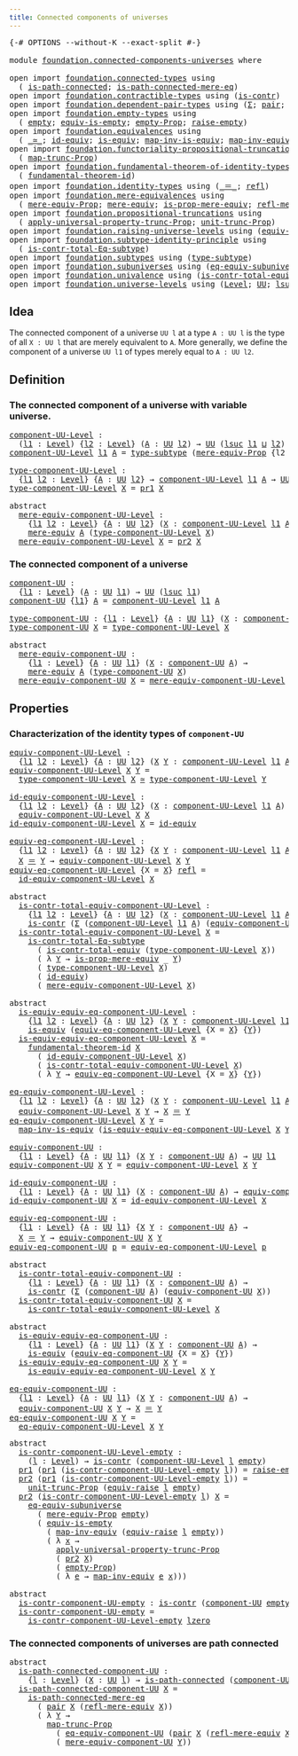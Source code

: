 ```yaml
---
title: Connected components of universes
---
```


<pre class="Agda"><a id="59" class="Symbol">{-#</a> <a id="63" class="Keyword">OPTIONS</a> <a id="71" class="Pragma">--without-K</a> <a id="83" class="Pragma">--exact-split</a> <a id="97" class="Symbol">#-}</a>

<a id="102" class="Keyword">module</a> <a id="109" href="foundation.connected-components-universes.html" class="Module">foundation.connected-components-universes</a> <a id="151" class="Keyword">where</a>

<a id="158" class="Keyword">open</a> <a id="163" class="Keyword">import</a> <a id="170" href="foundation.connected-types.html" class="Module">foundation.connected-types</a> <a id="197" class="Keyword">using</a>
  <a id="205" class="Symbol">(</a> <a id="207" href="foundation.connected-types.html#1697" class="Function">is-path-connected</a><a id="224" class="Symbol">;</a> <a id="226" href="foundation.connected-types.html#2303" class="Function">is-path-connected-mere-eq</a><a id="251" class="Symbol">)</a>
<a id="253" class="Keyword">open</a> <a id="258" class="Keyword">import</a> <a id="265" href="foundation.contractible-types.html" class="Module">foundation.contractible-types</a> <a id="295" class="Keyword">using</a> <a id="301" class="Symbol">(</a><a id="302" href="foundation-core.contractible-types.html#1006" class="Function">is-contr</a><a id="310" class="Symbol">)</a>
<a id="312" class="Keyword">open</a> <a id="317" class="Keyword">import</a> <a id="324" href="foundation.dependent-pair-types.html" class="Module">foundation.dependent-pair-types</a> <a id="356" class="Keyword">using</a> <a id="362" class="Symbol">(</a><a id="363" href="foundation-core.dependent-pair-types.html#515" class="Record">Σ</a><a id="364" class="Symbol">;</a> <a id="366" href="foundation-core.dependent-pair-types.html#588" class="InductiveConstructor">pair</a><a id="370" class="Symbol">;</a> <a id="372" href="foundation-core.dependent-pair-types.html#605" class="Field">pr1</a><a id="375" class="Symbol">;</a> <a id="377" href="foundation-core.dependent-pair-types.html#617" class="Field">pr2</a><a id="380" class="Symbol">)</a>
<a id="382" class="Keyword">open</a> <a id="387" class="Keyword">import</a> <a id="394" href="foundation.empty-types.html" class="Module">foundation.empty-types</a> <a id="417" class="Keyword">using</a>
  <a id="425" class="Symbol">(</a> <a id="427" href="foundation-core.empty-types.html#1057" class="Datatype">empty</a><a id="432" class="Symbol">;</a> <a id="434" href="foundation-core.empty-types.html#2113" class="Function">equiv-is-empty</a><a id="448" class="Symbol">;</a> <a id="450" href="foundation-core.empty-types.html#2427" class="Function">empty-Prop</a><a id="460" class="Symbol">;</a> <a id="462" href="foundation.empty-types.html#1462" class="Function">raise-empty</a><a id="473" class="Symbol">)</a>
<a id="475" class="Keyword">open</a> <a id="480" class="Keyword">import</a> <a id="487" href="foundation.equivalences.html" class="Module">foundation.equivalences</a> <a id="511" class="Keyword">using</a>
  <a id="519" class="Symbol">(</a> <a id="521" href="foundation-core.equivalences.html#1621" class="Function Operator">_≃_</a><a id="524" class="Symbol">;</a> <a id="526" href="foundation-core.equivalences.html#2494" class="Function">id-equiv</a><a id="534" class="Symbol">;</a> <a id="536" href="foundation-core.equivalences.html#1556" class="Function">is-equiv</a><a id="544" class="Symbol">;</a> <a id="546" href="foundation-core.equivalences.html#4187" class="Function">map-inv-is-equiv</a><a id="562" class="Symbol">;</a> <a id="564" href="foundation-core.equivalences.html#5036" class="Function">map-inv-equiv</a><a id="577" class="Symbol">)</a>
<a id="579" class="Keyword">open</a> <a id="584" class="Keyword">import</a> <a id="591" href="foundation.functoriality-propositional-truncation.html" class="Module">foundation.functoriality-propositional-truncation</a> <a id="641" class="Keyword">using</a>
  <a id="649" class="Symbol">(</a> <a id="651" href="foundation.functoriality-propositional-truncation.html#1456" class="Function">map-trunc-Prop</a><a id="665" class="Symbol">)</a>
<a id="667" class="Keyword">open</a> <a id="672" class="Keyword">import</a> <a id="679" href="foundation.fundamental-theorem-of-identity-types.html" class="Module">foundation.fundamental-theorem-of-identity-types</a> <a id="728" class="Keyword">using</a>
  <a id="736" class="Symbol">(</a> <a id="738" href="foundation-core.fundamental-theorem-of-identity-types.html#1904" class="Function">fundamental-theorem-id</a><a id="760" class="Symbol">)</a>
<a id="762" class="Keyword">open</a> <a id="767" class="Keyword">import</a> <a id="774" href="foundation.identity-types.html" class="Module">foundation.identity-types</a> <a id="800" class="Keyword">using</a> <a id="806" class="Symbol">(</a><a id="807" href="foundation-core.identity-types.html#1865" class="Function Operator">_＝_</a><a id="810" class="Symbol">;</a> <a id="812" href="foundation-core.identity-types.html#1820" class="InductiveConstructor">refl</a><a id="816" class="Symbol">)</a>
<a id="818" class="Keyword">open</a> <a id="823" class="Keyword">import</a> <a id="830" href="foundation.mere-equivalences.html" class="Module">foundation.mere-equivalences</a> <a id="859" class="Keyword">using</a>
  <a id="867" class="Symbol">(</a> <a id="869" href="foundation.mere-equivalences.html#1301" class="Function">mere-equiv-Prop</a><a id="884" class="Symbol">;</a> <a id="886" href="foundation.mere-equivalences.html#1415" class="Function">mere-equiv</a><a id="896" class="Symbol">;</a> <a id="898" href="foundation.mere-equivalences.html#1538" class="Function">is-prop-mere-equiv</a><a id="916" class="Symbol">;</a> <a id="918" href="foundation.mere-equivalences.html#1771" class="Function">refl-mere-equiv</a><a id="933" class="Symbol">)</a>
<a id="935" class="Keyword">open</a> <a id="940" class="Keyword">import</a> <a id="947" href="foundation.propositional-truncations.html" class="Module">foundation.propositional-truncations</a> <a id="984" class="Keyword">using</a>
  <a id="992" class="Symbol">(</a> <a id="994" href="foundation.propositional-truncations.html#5611" class="Function">apply-universal-property-trunc-Prop</a><a id="1029" class="Symbol">;</a> <a id="1031" href="foundation.propositional-truncations.html#2132" class="Function">unit-trunc-Prop</a><a id="1046" class="Symbol">)</a>
<a id="1048" class="Keyword">open</a> <a id="1053" class="Keyword">import</a> <a id="1060" href="foundation.raising-universe-levels.html" class="Module">foundation.raising-universe-levels</a> <a id="1095" class="Keyword">using</a> <a id="1101" class="Symbol">(</a><a id="1102" href="foundation.raising-universe-levels.html#1550" class="Function">equiv-raise</a><a id="1113" class="Symbol">)</a>
<a id="1115" class="Keyword">open</a> <a id="1120" class="Keyword">import</a> <a id="1127" href="foundation.subtype-identity-principle.html" class="Module">foundation.subtype-identity-principle</a> <a id="1165" class="Keyword">using</a>
  <a id="1173" class="Symbol">(</a> <a id="1175" href="foundation-core.subtype-identity-principle.html#1586" class="Function">is-contr-total-Eq-subtype</a><a id="1200" class="Symbol">)</a>
<a id="1202" class="Keyword">open</a> <a id="1207" class="Keyword">import</a> <a id="1214" href="foundation.subtypes.html" class="Module">foundation.subtypes</a> <a id="1234" class="Keyword">using</a> <a id="1240" class="Symbol">(</a><a id="1241" href="foundation-core.subtypes.html#2555" class="Function">type-subtype</a><a id="1253" class="Symbol">)</a>
<a id="1255" class="Keyword">open</a> <a id="1260" class="Keyword">import</a> <a id="1267" href="foundation.subuniverses.html" class="Module">foundation.subuniverses</a> <a id="1291" class="Keyword">using</a> <a id="1297" class="Symbol">(</a><a id="1298" href="foundation.subuniverses.html#4225" class="Function">eq-equiv-subuniverse</a><a id="1318" class="Symbol">)</a>
<a id="1320" class="Keyword">open</a> <a id="1325" class="Keyword">import</a> <a id="1332" href="foundation.univalence.html" class="Module">foundation.univalence</a> <a id="1354" class="Keyword">using</a> <a id="1360" class="Symbol">(</a><a id="1361" href="foundation.univalence.html#1546" class="Function">is-contr-total-equiv</a><a id="1381" class="Symbol">)</a>
<a id="1383" class="Keyword">open</a> <a id="1388" class="Keyword">import</a> <a id="1395" href="foundation.universe-levels.html" class="Module">foundation.universe-levels</a> <a id="1422" class="Keyword">using</a> <a id="1428" class="Symbol">(</a><a id="1429" href="Agda.Primitive.html#597" class="Postulate">Level</a><a id="1434" class="Symbol">;</a> <a id="1436" href="foundation-core.universe-levels.html#235" class="Primitive">UU</a><a id="1438" class="Symbol">;</a> <a id="1440" href="Agda.Primitive.html#780" class="Primitive">lsuc</a><a id="1444" class="Symbol">;</a> <a id="1446" href="Agda.Primitive.html#810" class="Primitive Operator">_⊔_</a><a id="1449" class="Symbol">;</a> <a id="1451" href="Agda.Primitive.html#764" class="Primitive">lzero</a><a id="1456" class="Symbol">)</a>
</pre>
## Idea

The connected component of a universe `UU l` at a type `A : UU l` is the type of all `X : UU l` that are merely equivalent to `A`. More generally, we define the component of a universe `UU l1` of types merely equal to `A : UU l2`.

## Definition

### The connected component of a universe with variable universe.

<pre class="Agda"><a id="component-UU-Level"></a><a id="1794" href="foundation.connected-components-universes.html#1794" class="Function">component-UU-Level</a> <a id="1813" class="Symbol">:</a>
  <a id="1817" class="Symbol">(</a><a id="1818" href="foundation.connected-components-universes.html#1818" class="Bound">l1</a> <a id="1821" class="Symbol">:</a> <a id="1823" href="Agda.Primitive.html#597" class="Postulate">Level</a><a id="1828" class="Symbol">)</a> <a id="1830" class="Symbol">{</a><a id="1831" href="foundation.connected-components-universes.html#1831" class="Bound">l2</a> <a id="1834" class="Symbol">:</a> <a id="1836" href="Agda.Primitive.html#597" class="Postulate">Level</a><a id="1841" class="Symbol">}</a> <a id="1843" class="Symbol">(</a><a id="1844" href="foundation.connected-components-universes.html#1844" class="Bound">A</a> <a id="1846" class="Symbol">:</a> <a id="1848" href="foundation-core.universe-levels.html#235" class="Primitive">UU</a> <a id="1851" href="foundation.connected-components-universes.html#1831" class="Bound">l2</a><a id="1853" class="Symbol">)</a> <a id="1855" class="Symbol">→</a> <a id="1857" href="foundation-core.universe-levels.html#235" class="Primitive">UU</a> <a id="1860" class="Symbol">(</a><a id="1861" href="Agda.Primitive.html#780" class="Primitive">lsuc</a> <a id="1866" href="foundation.connected-components-universes.html#1818" class="Bound">l1</a> <a id="1869" href="Agda.Primitive.html#810" class="Primitive Operator">⊔</a> <a id="1871" href="foundation.connected-components-universes.html#1831" class="Bound">l2</a><a id="1873" class="Symbol">)</a>
<a id="1875" href="foundation.connected-components-universes.html#1794" class="Function">component-UU-Level</a> <a id="1894" href="foundation.connected-components-universes.html#1894" class="Bound">l1</a> <a id="1897" href="foundation.connected-components-universes.html#1897" class="Bound">A</a> <a id="1899" class="Symbol">=</a> <a id="1901" href="foundation-core.subtypes.html#2555" class="Function">type-subtype</a> <a id="1914" class="Symbol">(</a><a id="1915" href="foundation.mere-equivalences.html#1301" class="Function">mere-equiv-Prop</a> <a id="1931" class="Symbol">{</a><a id="1932" class="Argument">l2</a> <a id="1935" class="Symbol">=</a> <a id="1937" href="foundation.connected-components-universes.html#1894" class="Bound">l1</a><a id="1939" class="Symbol">}</a> <a id="1941" href="foundation.connected-components-universes.html#1897" class="Bound">A</a><a id="1942" class="Symbol">)</a>

<a id="type-component-UU-Level"></a><a id="1945" href="foundation.connected-components-universes.html#1945" class="Function">type-component-UU-Level</a> <a id="1969" class="Symbol">:</a>
  <a id="1973" class="Symbol">{</a><a id="1974" href="foundation.connected-components-universes.html#1974" class="Bound">l1</a> <a id="1977" href="foundation.connected-components-universes.html#1977" class="Bound">l2</a> <a id="1980" class="Symbol">:</a> <a id="1982" href="Agda.Primitive.html#597" class="Postulate">Level</a><a id="1987" class="Symbol">}</a> <a id="1989" class="Symbol">{</a><a id="1990" href="foundation.connected-components-universes.html#1990" class="Bound">A</a> <a id="1992" class="Symbol">:</a> <a id="1994" href="foundation-core.universe-levels.html#235" class="Primitive">UU</a> <a id="1997" href="foundation.connected-components-universes.html#1977" class="Bound">l2</a><a id="1999" class="Symbol">}</a> <a id="2001" class="Symbol">→</a> <a id="2003" href="foundation.connected-components-universes.html#1794" class="Function">component-UU-Level</a> <a id="2022" href="foundation.connected-components-universes.html#1974" class="Bound">l1</a> <a id="2025" href="foundation.connected-components-universes.html#1990" class="Bound">A</a> <a id="2027" class="Symbol">→</a> <a id="2029" href="foundation-core.universe-levels.html#235" class="Primitive">UU</a> <a id="2032" href="foundation.connected-components-universes.html#1974" class="Bound">l1</a>
<a id="2035" href="foundation.connected-components-universes.html#1945" class="Function">type-component-UU-Level</a> <a id="2059" href="foundation.connected-components-universes.html#2059" class="Bound">X</a> <a id="2061" class="Symbol">=</a> <a id="2063" href="foundation-core.dependent-pair-types.html#605" class="Field">pr1</a> <a id="2067" href="foundation.connected-components-universes.html#2059" class="Bound">X</a>

<a id="2070" class="Keyword">abstract</a>
  <a id="mere-equiv-component-UU-Level"></a><a id="2081" href="foundation.connected-components-universes.html#2081" class="Function">mere-equiv-component-UU-Level</a> <a id="2111" class="Symbol">:</a>
    <a id="2117" class="Symbol">{</a><a id="2118" href="foundation.connected-components-universes.html#2118" class="Bound">l1</a> <a id="2121" href="foundation.connected-components-universes.html#2121" class="Bound">l2</a> <a id="2124" class="Symbol">:</a> <a id="2126" href="Agda.Primitive.html#597" class="Postulate">Level</a><a id="2131" class="Symbol">}</a> <a id="2133" class="Symbol">{</a><a id="2134" href="foundation.connected-components-universes.html#2134" class="Bound">A</a> <a id="2136" class="Symbol">:</a> <a id="2138" href="foundation-core.universe-levels.html#235" class="Primitive">UU</a> <a id="2141" href="foundation.connected-components-universes.html#2121" class="Bound">l2</a><a id="2143" class="Symbol">}</a> <a id="2145" class="Symbol">(</a><a id="2146" href="foundation.connected-components-universes.html#2146" class="Bound">X</a> <a id="2148" class="Symbol">:</a> <a id="2150" href="foundation.connected-components-universes.html#1794" class="Function">component-UU-Level</a> <a id="2169" href="foundation.connected-components-universes.html#2118" class="Bound">l1</a> <a id="2172" href="foundation.connected-components-universes.html#2134" class="Bound">A</a><a id="2173" class="Symbol">)</a> <a id="2175" class="Symbol">→</a>
    <a id="2181" href="foundation.mere-equivalences.html#1415" class="Function">mere-equiv</a> <a id="2192" href="foundation.connected-components-universes.html#2134" class="Bound">A</a> <a id="2194" class="Symbol">(</a><a id="2195" href="foundation.connected-components-universes.html#1945" class="Function">type-component-UU-Level</a> <a id="2219" href="foundation.connected-components-universes.html#2146" class="Bound">X</a><a id="2220" class="Symbol">)</a>
  <a id="2224" href="foundation.connected-components-universes.html#2081" class="Function">mere-equiv-component-UU-Level</a> <a id="2254" href="foundation.connected-components-universes.html#2254" class="Bound">X</a> <a id="2256" class="Symbol">=</a> <a id="2258" href="foundation-core.dependent-pair-types.html#617" class="Field">pr2</a> <a id="2262" href="foundation.connected-components-universes.html#2254" class="Bound">X</a>
</pre>
### The connected component of a universe

<pre class="Agda"><a id="component-UU"></a><a id="2320" href="foundation.connected-components-universes.html#2320" class="Function">component-UU</a> <a id="2333" class="Symbol">:</a>
  <a id="2337" class="Symbol">{</a><a id="2338" href="foundation.connected-components-universes.html#2338" class="Bound">l1</a> <a id="2341" class="Symbol">:</a> <a id="2343" href="Agda.Primitive.html#597" class="Postulate">Level</a><a id="2348" class="Symbol">}</a> <a id="2350" class="Symbol">(</a><a id="2351" href="foundation.connected-components-universes.html#2351" class="Bound">A</a> <a id="2353" class="Symbol">:</a> <a id="2355" href="foundation-core.universe-levels.html#235" class="Primitive">UU</a> <a id="2358" href="foundation.connected-components-universes.html#2338" class="Bound">l1</a><a id="2360" class="Symbol">)</a> <a id="2362" class="Symbol">→</a> <a id="2364" href="foundation-core.universe-levels.html#235" class="Primitive">UU</a> <a id="2367" class="Symbol">(</a><a id="2368" href="Agda.Primitive.html#780" class="Primitive">lsuc</a> <a id="2373" href="foundation.connected-components-universes.html#2338" class="Bound">l1</a><a id="2375" class="Symbol">)</a>
<a id="2377" href="foundation.connected-components-universes.html#2320" class="Function">component-UU</a> <a id="2390" class="Symbol">{</a><a id="2391" href="foundation.connected-components-universes.html#2391" class="Bound">l1</a><a id="2393" class="Symbol">}</a> <a id="2395" href="foundation.connected-components-universes.html#2395" class="Bound">A</a> <a id="2397" class="Symbol">=</a> <a id="2399" href="foundation.connected-components-universes.html#1794" class="Function">component-UU-Level</a> <a id="2418" href="foundation.connected-components-universes.html#2391" class="Bound">l1</a> <a id="2421" href="foundation.connected-components-universes.html#2395" class="Bound">A</a>

<a id="type-component-UU"></a><a id="2424" href="foundation.connected-components-universes.html#2424" class="Function">type-component-UU</a> <a id="2442" class="Symbol">:</a> <a id="2444" class="Symbol">{</a><a id="2445" href="foundation.connected-components-universes.html#2445" class="Bound">l1</a> <a id="2448" class="Symbol">:</a> <a id="2450" href="Agda.Primitive.html#597" class="Postulate">Level</a><a id="2455" class="Symbol">}</a> <a id="2457" class="Symbol">{</a><a id="2458" href="foundation.connected-components-universes.html#2458" class="Bound">A</a> <a id="2460" class="Symbol">:</a> <a id="2462" href="foundation-core.universe-levels.html#235" class="Primitive">UU</a> <a id="2465" href="foundation.connected-components-universes.html#2445" class="Bound">l1</a><a id="2467" class="Symbol">}</a> <a id="2469" class="Symbol">(</a><a id="2470" href="foundation.connected-components-universes.html#2470" class="Bound">X</a> <a id="2472" class="Symbol">:</a> <a id="2474" href="foundation.connected-components-universes.html#2320" class="Function">component-UU</a> <a id="2487" href="foundation.connected-components-universes.html#2458" class="Bound">A</a><a id="2488" class="Symbol">)</a> <a id="2490" class="Symbol">→</a> <a id="2492" href="foundation-core.universe-levels.html#235" class="Primitive">UU</a> <a id="2495" href="foundation.connected-components-universes.html#2445" class="Bound">l1</a>
<a id="2498" href="foundation.connected-components-universes.html#2424" class="Function">type-component-UU</a> <a id="2516" href="foundation.connected-components-universes.html#2516" class="Bound">X</a> <a id="2518" class="Symbol">=</a> <a id="2520" href="foundation.connected-components-universes.html#1945" class="Function">type-component-UU-Level</a> <a id="2544" href="foundation.connected-components-universes.html#2516" class="Bound">X</a>

<a id="2547" class="Keyword">abstract</a>
  <a id="mere-equiv-component-UU"></a><a id="2558" href="foundation.connected-components-universes.html#2558" class="Function">mere-equiv-component-UU</a> <a id="2582" class="Symbol">:</a>
    <a id="2588" class="Symbol">{</a><a id="2589" href="foundation.connected-components-universes.html#2589" class="Bound">l1</a> <a id="2592" class="Symbol">:</a> <a id="2594" href="Agda.Primitive.html#597" class="Postulate">Level</a><a id="2599" class="Symbol">}</a> <a id="2601" class="Symbol">{</a><a id="2602" href="foundation.connected-components-universes.html#2602" class="Bound">A</a> <a id="2604" class="Symbol">:</a> <a id="2606" href="foundation-core.universe-levels.html#235" class="Primitive">UU</a> <a id="2609" href="foundation.connected-components-universes.html#2589" class="Bound">l1</a><a id="2611" class="Symbol">}</a> <a id="2613" class="Symbol">(</a><a id="2614" href="foundation.connected-components-universes.html#2614" class="Bound">X</a> <a id="2616" class="Symbol">:</a> <a id="2618" href="foundation.connected-components-universes.html#2320" class="Function">component-UU</a> <a id="2631" href="foundation.connected-components-universes.html#2602" class="Bound">A</a><a id="2632" class="Symbol">)</a> <a id="2634" class="Symbol">→</a>
    <a id="2640" href="foundation.mere-equivalences.html#1415" class="Function">mere-equiv</a> <a id="2651" href="foundation.connected-components-universes.html#2602" class="Bound">A</a> <a id="2653" class="Symbol">(</a><a id="2654" href="foundation.connected-components-universes.html#2424" class="Function">type-component-UU</a> <a id="2672" href="foundation.connected-components-universes.html#2614" class="Bound">X</a><a id="2673" class="Symbol">)</a>
  <a id="2677" href="foundation.connected-components-universes.html#2558" class="Function">mere-equiv-component-UU</a> <a id="2701" href="foundation.connected-components-universes.html#2701" class="Bound">X</a> <a id="2703" class="Symbol">=</a> <a id="2705" href="foundation.connected-components-universes.html#2081" class="Function">mere-equiv-component-UU-Level</a> <a id="2735" href="foundation.connected-components-universes.html#2701" class="Bound">X</a>
</pre>
## Properties

### Characterization of the identity types of `component-UU`

<pre class="Agda"><a id="equiv-component-UU-Level"></a><a id="2827" href="foundation.connected-components-universes.html#2827" class="Function">equiv-component-UU-Level</a> <a id="2852" class="Symbol">:</a>
  <a id="2856" class="Symbol">{</a><a id="2857" href="foundation.connected-components-universes.html#2857" class="Bound">l1</a> <a id="2860" href="foundation.connected-components-universes.html#2860" class="Bound">l2</a> <a id="2863" class="Symbol">:</a> <a id="2865" href="Agda.Primitive.html#597" class="Postulate">Level</a><a id="2870" class="Symbol">}</a> <a id="2872" class="Symbol">{</a><a id="2873" href="foundation.connected-components-universes.html#2873" class="Bound">A</a> <a id="2875" class="Symbol">:</a> <a id="2877" href="foundation-core.universe-levels.html#235" class="Primitive">UU</a> <a id="2880" href="foundation.connected-components-universes.html#2860" class="Bound">l2</a><a id="2882" class="Symbol">}</a> <a id="2884" class="Symbol">(</a><a id="2885" href="foundation.connected-components-universes.html#2885" class="Bound">X</a> <a id="2887" href="foundation.connected-components-universes.html#2887" class="Bound">Y</a> <a id="2889" class="Symbol">:</a> <a id="2891" href="foundation.connected-components-universes.html#1794" class="Function">component-UU-Level</a> <a id="2910" href="foundation.connected-components-universes.html#2857" class="Bound">l1</a> <a id="2913" href="foundation.connected-components-universes.html#2873" class="Bound">A</a><a id="2914" class="Symbol">)</a> <a id="2916" class="Symbol">→</a> <a id="2918" href="foundation-core.universe-levels.html#235" class="Primitive">UU</a> <a id="2921" href="foundation.connected-components-universes.html#2857" class="Bound">l1</a>
<a id="2924" href="foundation.connected-components-universes.html#2827" class="Function">equiv-component-UU-Level</a> <a id="2949" href="foundation.connected-components-universes.html#2949" class="Bound">X</a> <a id="2951" href="foundation.connected-components-universes.html#2951" class="Bound">Y</a> <a id="2953" class="Symbol">=</a>
  <a id="2957" href="foundation.connected-components-universes.html#1945" class="Function">type-component-UU-Level</a> <a id="2981" href="foundation.connected-components-universes.html#2949" class="Bound">X</a> <a id="2983" href="foundation-core.equivalences.html#1621" class="Function Operator">≃</a> <a id="2985" href="foundation.connected-components-universes.html#1945" class="Function">type-component-UU-Level</a> <a id="3009" href="foundation.connected-components-universes.html#2951" class="Bound">Y</a>

<a id="id-equiv-component-UU-Level"></a><a id="3012" href="foundation.connected-components-universes.html#3012" class="Function">id-equiv-component-UU-Level</a> <a id="3040" class="Symbol">:</a>
  <a id="3044" class="Symbol">{</a><a id="3045" href="foundation.connected-components-universes.html#3045" class="Bound">l1</a> <a id="3048" href="foundation.connected-components-universes.html#3048" class="Bound">l2</a> <a id="3051" class="Symbol">:</a> <a id="3053" href="Agda.Primitive.html#597" class="Postulate">Level</a><a id="3058" class="Symbol">}</a> <a id="3060" class="Symbol">{</a><a id="3061" href="foundation.connected-components-universes.html#3061" class="Bound">A</a> <a id="3063" class="Symbol">:</a> <a id="3065" href="foundation-core.universe-levels.html#235" class="Primitive">UU</a> <a id="3068" href="foundation.connected-components-universes.html#3048" class="Bound">l2</a><a id="3070" class="Symbol">}</a> <a id="3072" class="Symbol">(</a><a id="3073" href="foundation.connected-components-universes.html#3073" class="Bound">X</a> <a id="3075" class="Symbol">:</a> <a id="3077" href="foundation.connected-components-universes.html#1794" class="Function">component-UU-Level</a> <a id="3096" href="foundation.connected-components-universes.html#3045" class="Bound">l1</a> <a id="3099" href="foundation.connected-components-universes.html#3061" class="Bound">A</a><a id="3100" class="Symbol">)</a> <a id="3102" class="Symbol">→</a>
  <a id="3106" href="foundation.connected-components-universes.html#2827" class="Function">equiv-component-UU-Level</a> <a id="3131" href="foundation.connected-components-universes.html#3073" class="Bound">X</a> <a id="3133" href="foundation.connected-components-universes.html#3073" class="Bound">X</a>
<a id="3135" href="foundation.connected-components-universes.html#3012" class="Function">id-equiv-component-UU-Level</a> <a id="3163" href="foundation.connected-components-universes.html#3163" class="Bound">X</a> <a id="3165" class="Symbol">=</a> <a id="3167" href="foundation-core.equivalences.html#2494" class="Function">id-equiv</a>

<a id="equiv-eq-component-UU-Level"></a><a id="3177" href="foundation.connected-components-universes.html#3177" class="Function">equiv-eq-component-UU-Level</a> <a id="3205" class="Symbol">:</a>
  <a id="3209" class="Symbol">{</a><a id="3210" href="foundation.connected-components-universes.html#3210" class="Bound">l1</a> <a id="3213" href="foundation.connected-components-universes.html#3213" class="Bound">l2</a> <a id="3216" class="Symbol">:</a> <a id="3218" href="Agda.Primitive.html#597" class="Postulate">Level</a><a id="3223" class="Symbol">}</a> <a id="3225" class="Symbol">{</a><a id="3226" href="foundation.connected-components-universes.html#3226" class="Bound">A</a> <a id="3228" class="Symbol">:</a> <a id="3230" href="foundation-core.universe-levels.html#235" class="Primitive">UU</a> <a id="3233" href="foundation.connected-components-universes.html#3213" class="Bound">l2</a><a id="3235" class="Symbol">}</a> <a id="3237" class="Symbol">{</a><a id="3238" href="foundation.connected-components-universes.html#3238" class="Bound">X</a> <a id="3240" href="foundation.connected-components-universes.html#3240" class="Bound">Y</a> <a id="3242" class="Symbol">:</a> <a id="3244" href="foundation.connected-components-universes.html#1794" class="Function">component-UU-Level</a> <a id="3263" href="foundation.connected-components-universes.html#3210" class="Bound">l1</a> <a id="3266" href="foundation.connected-components-universes.html#3226" class="Bound">A</a><a id="3267" class="Symbol">}</a> <a id="3269" class="Symbol">→</a>
  <a id="3273" href="foundation.connected-components-universes.html#3238" class="Bound">X</a> <a id="3275" href="foundation-core.identity-types.html#1865" class="Function Operator">＝</a> <a id="3277" href="foundation.connected-components-universes.html#3240" class="Bound">Y</a> <a id="3279" class="Symbol">→</a> <a id="3281" href="foundation.connected-components-universes.html#2827" class="Function">equiv-component-UU-Level</a> <a id="3306" href="foundation.connected-components-universes.html#3238" class="Bound">X</a> <a id="3308" href="foundation.connected-components-universes.html#3240" class="Bound">Y</a>
<a id="3310" href="foundation.connected-components-universes.html#3177" class="Function">equiv-eq-component-UU-Level</a> <a id="3338" class="Symbol">{</a><a id="3339" class="Argument">X</a> <a id="3341" class="Symbol">=</a> <a id="3343" href="foundation.connected-components-universes.html#3343" class="Bound">X</a><a id="3344" class="Symbol">}</a> <a id="3346" href="foundation-core.identity-types.html#1820" class="InductiveConstructor">refl</a> <a id="3351" class="Symbol">=</a>
  <a id="3355" href="foundation.connected-components-universes.html#3012" class="Function">id-equiv-component-UU-Level</a> <a id="3383" href="foundation.connected-components-universes.html#3343" class="Bound">X</a>

<a id="3386" class="Keyword">abstract</a>
  <a id="is-contr-total-equiv-component-UU-Level"></a><a id="3397" href="foundation.connected-components-universes.html#3397" class="Function">is-contr-total-equiv-component-UU-Level</a> <a id="3437" class="Symbol">:</a>
    <a id="3443" class="Symbol">{</a><a id="3444" href="foundation.connected-components-universes.html#3444" class="Bound">l1</a> <a id="3447" href="foundation.connected-components-universes.html#3447" class="Bound">l2</a> <a id="3450" class="Symbol">:</a> <a id="3452" href="Agda.Primitive.html#597" class="Postulate">Level</a><a id="3457" class="Symbol">}</a> <a id="3459" class="Symbol">{</a><a id="3460" href="foundation.connected-components-universes.html#3460" class="Bound">A</a> <a id="3462" class="Symbol">:</a> <a id="3464" href="foundation-core.universe-levels.html#235" class="Primitive">UU</a> <a id="3467" href="foundation.connected-components-universes.html#3447" class="Bound">l2</a><a id="3469" class="Symbol">}</a> <a id="3471" class="Symbol">(</a><a id="3472" href="foundation.connected-components-universes.html#3472" class="Bound">X</a> <a id="3474" class="Symbol">:</a> <a id="3476" href="foundation.connected-components-universes.html#1794" class="Function">component-UU-Level</a> <a id="3495" href="foundation.connected-components-universes.html#3444" class="Bound">l1</a> <a id="3498" href="foundation.connected-components-universes.html#3460" class="Bound">A</a><a id="3499" class="Symbol">)</a> <a id="3501" class="Symbol">→</a>
    <a id="3507" href="foundation-core.contractible-types.html#1006" class="Function">is-contr</a> <a id="3516" class="Symbol">(</a><a id="3517" href="foundation-core.dependent-pair-types.html#515" class="Record">Σ</a> <a id="3519" class="Symbol">(</a><a id="3520" href="foundation.connected-components-universes.html#1794" class="Function">component-UU-Level</a> <a id="3539" href="foundation.connected-components-universes.html#3444" class="Bound">l1</a> <a id="3542" href="foundation.connected-components-universes.html#3460" class="Bound">A</a><a id="3543" class="Symbol">)</a> <a id="3545" class="Symbol">(</a><a id="3546" href="foundation.connected-components-universes.html#2827" class="Function">equiv-component-UU-Level</a> <a id="3571" href="foundation.connected-components-universes.html#3472" class="Bound">X</a><a id="3572" class="Symbol">))</a>
  <a id="3577" href="foundation.connected-components-universes.html#3397" class="Function">is-contr-total-equiv-component-UU-Level</a> <a id="3617" href="foundation.connected-components-universes.html#3617" class="Bound">X</a> <a id="3619" class="Symbol">=</a>
    <a id="3625" href="foundation-core.subtype-identity-principle.html#1586" class="Function">is-contr-total-Eq-subtype</a>
      <a id="3657" class="Symbol">(</a> <a id="3659" href="foundation.univalence.html#1546" class="Function">is-contr-total-equiv</a> <a id="3680" class="Symbol">(</a><a id="3681" href="foundation.connected-components-universes.html#1945" class="Function">type-component-UU-Level</a> <a id="3705" href="foundation.connected-components-universes.html#3617" class="Bound">X</a><a id="3706" class="Symbol">))</a>
      <a id="3715" class="Symbol">(</a> <a id="3717" class="Symbol">λ</a> <a id="3719" href="foundation.connected-components-universes.html#3719" class="Bound">Y</a> <a id="3721" class="Symbol">→</a> <a id="3723" href="foundation.mere-equivalences.html#1538" class="Function">is-prop-mere-equiv</a> <a id="3742" class="Symbol">_</a> <a id="3744" href="foundation.connected-components-universes.html#3719" class="Bound">Y</a><a id="3745" class="Symbol">)</a>
      <a id="3753" class="Symbol">(</a> <a id="3755" href="foundation.connected-components-universes.html#1945" class="Function">type-component-UU-Level</a> <a id="3779" href="foundation.connected-components-universes.html#3617" class="Bound">X</a><a id="3780" class="Symbol">)</a>
      <a id="3788" class="Symbol">(</a> <a id="3790" href="foundation-core.equivalences.html#2494" class="Function">id-equiv</a><a id="3798" class="Symbol">)</a>
      <a id="3806" class="Symbol">(</a> <a id="3808" href="foundation.connected-components-universes.html#2081" class="Function">mere-equiv-component-UU-Level</a> <a id="3838" href="foundation.connected-components-universes.html#3617" class="Bound">X</a><a id="3839" class="Symbol">)</a>

<a id="3842" class="Keyword">abstract</a>
  <a id="is-equiv-equiv-eq-component-UU-Level"></a><a id="3853" href="foundation.connected-components-universes.html#3853" class="Function">is-equiv-equiv-eq-component-UU-Level</a> <a id="3890" class="Symbol">:</a>
    <a id="3896" class="Symbol">{</a><a id="3897" href="foundation.connected-components-universes.html#3897" class="Bound">l1</a> <a id="3900" href="foundation.connected-components-universes.html#3900" class="Bound">l2</a> <a id="3903" class="Symbol">:</a> <a id="3905" href="Agda.Primitive.html#597" class="Postulate">Level</a><a id="3910" class="Symbol">}</a> <a id="3912" class="Symbol">{</a><a id="3913" href="foundation.connected-components-universes.html#3913" class="Bound">A</a> <a id="3915" class="Symbol">:</a> <a id="3917" href="foundation-core.universe-levels.html#235" class="Primitive">UU</a> <a id="3920" href="foundation.connected-components-universes.html#3900" class="Bound">l2</a><a id="3922" class="Symbol">}</a> <a id="3924" class="Symbol">(</a><a id="3925" href="foundation.connected-components-universes.html#3925" class="Bound">X</a> <a id="3927" href="foundation.connected-components-universes.html#3927" class="Bound">Y</a> <a id="3929" class="Symbol">:</a> <a id="3931" href="foundation.connected-components-universes.html#1794" class="Function">component-UU-Level</a> <a id="3950" href="foundation.connected-components-universes.html#3897" class="Bound">l1</a> <a id="3953" href="foundation.connected-components-universes.html#3913" class="Bound">A</a><a id="3954" class="Symbol">)</a> <a id="3956" class="Symbol">→</a>
    <a id="3962" href="foundation-core.equivalences.html#1556" class="Function">is-equiv</a> <a id="3971" class="Symbol">(</a><a id="3972" href="foundation.connected-components-universes.html#3177" class="Function">equiv-eq-component-UU-Level</a> <a id="4000" class="Symbol">{</a><a id="4001" class="Argument">X</a> <a id="4003" class="Symbol">=</a> <a id="4005" href="foundation.connected-components-universes.html#3925" class="Bound">X</a><a id="4006" class="Symbol">}</a> <a id="4008" class="Symbol">{</a><a id="4009" href="foundation.connected-components-universes.html#3927" class="Bound">Y</a><a id="4010" class="Symbol">})</a>
  <a id="4015" href="foundation.connected-components-universes.html#3853" class="Function">is-equiv-equiv-eq-component-UU-Level</a> <a id="4052" href="foundation.connected-components-universes.html#4052" class="Bound">X</a> <a id="4054" class="Symbol">=</a>
    <a id="4060" href="foundation-core.fundamental-theorem-of-identity-types.html#1904" class="Function">fundamental-theorem-id</a> <a id="4083" href="foundation.connected-components-universes.html#4052" class="Bound">X</a>
      <a id="4091" class="Symbol">(</a> <a id="4093" href="foundation.connected-components-universes.html#3012" class="Function">id-equiv-component-UU-Level</a> <a id="4121" href="foundation.connected-components-universes.html#4052" class="Bound">X</a><a id="4122" class="Symbol">)</a>
      <a id="4130" class="Symbol">(</a> <a id="4132" href="foundation.connected-components-universes.html#3397" class="Function">is-contr-total-equiv-component-UU-Level</a> <a id="4172" href="foundation.connected-components-universes.html#4052" class="Bound">X</a><a id="4173" class="Symbol">)</a>
      <a id="4181" class="Symbol">(</a> <a id="4183" class="Symbol">λ</a> <a id="4185" href="foundation.connected-components-universes.html#4185" class="Bound">Y</a> <a id="4187" class="Symbol">→</a> <a id="4189" href="foundation.connected-components-universes.html#3177" class="Function">equiv-eq-component-UU-Level</a> <a id="4217" class="Symbol">{</a><a id="4218" class="Argument">X</a> <a id="4220" class="Symbol">=</a> <a id="4222" href="foundation.connected-components-universes.html#4052" class="Bound">X</a><a id="4223" class="Symbol">}</a> <a id="4225" class="Symbol">{</a><a id="4226" href="foundation.connected-components-universes.html#4185" class="Bound">Y</a><a id="4227" class="Symbol">})</a>

<a id="eq-equiv-component-UU-Level"></a><a id="4231" href="foundation.connected-components-universes.html#4231" class="Function">eq-equiv-component-UU-Level</a> <a id="4259" class="Symbol">:</a>
  <a id="4263" class="Symbol">{</a><a id="4264" href="foundation.connected-components-universes.html#4264" class="Bound">l1</a> <a id="4267" href="foundation.connected-components-universes.html#4267" class="Bound">l2</a> <a id="4270" class="Symbol">:</a> <a id="4272" href="Agda.Primitive.html#597" class="Postulate">Level</a><a id="4277" class="Symbol">}</a> <a id="4279" class="Symbol">{</a><a id="4280" href="foundation.connected-components-universes.html#4280" class="Bound">A</a> <a id="4282" class="Symbol">:</a> <a id="4284" href="foundation-core.universe-levels.html#235" class="Primitive">UU</a> <a id="4287" href="foundation.connected-components-universes.html#4267" class="Bound">l2</a><a id="4289" class="Symbol">}</a> <a id="4291" class="Symbol">(</a><a id="4292" href="foundation.connected-components-universes.html#4292" class="Bound">X</a> <a id="4294" href="foundation.connected-components-universes.html#4294" class="Bound">Y</a> <a id="4296" class="Symbol">:</a> <a id="4298" href="foundation.connected-components-universes.html#1794" class="Function">component-UU-Level</a> <a id="4317" href="foundation.connected-components-universes.html#4264" class="Bound">l1</a> <a id="4320" href="foundation.connected-components-universes.html#4280" class="Bound">A</a><a id="4321" class="Symbol">)</a> <a id="4323" class="Symbol">→</a>
  <a id="4327" href="foundation.connected-components-universes.html#2827" class="Function">equiv-component-UU-Level</a> <a id="4352" href="foundation.connected-components-universes.html#4292" class="Bound">X</a> <a id="4354" href="foundation.connected-components-universes.html#4294" class="Bound">Y</a> <a id="4356" class="Symbol">→</a> <a id="4358" href="foundation.connected-components-universes.html#4292" class="Bound">X</a> <a id="4360" href="foundation-core.identity-types.html#1865" class="Function Operator">＝</a> <a id="4362" href="foundation.connected-components-universes.html#4294" class="Bound">Y</a>
<a id="4364" href="foundation.connected-components-universes.html#4231" class="Function">eq-equiv-component-UU-Level</a> <a id="4392" href="foundation.connected-components-universes.html#4392" class="Bound">X</a> <a id="4394" href="foundation.connected-components-universes.html#4394" class="Bound">Y</a> <a id="4396" class="Symbol">=</a>
  <a id="4400" href="foundation-core.equivalences.html#4187" class="Function">map-inv-is-equiv</a> <a id="4417" class="Symbol">(</a><a id="4418" href="foundation.connected-components-universes.html#3853" class="Function">is-equiv-equiv-eq-component-UU-Level</a> <a id="4455" href="foundation.connected-components-universes.html#4392" class="Bound">X</a> <a id="4457" href="foundation.connected-components-universes.html#4394" class="Bound">Y</a><a id="4458" class="Symbol">)</a>

<a id="equiv-component-UU"></a><a id="4461" href="foundation.connected-components-universes.html#4461" class="Function">equiv-component-UU</a> <a id="4480" class="Symbol">:</a>
  <a id="4484" class="Symbol">{</a><a id="4485" href="foundation.connected-components-universes.html#4485" class="Bound">l1</a> <a id="4488" class="Symbol">:</a> <a id="4490" href="Agda.Primitive.html#597" class="Postulate">Level</a><a id="4495" class="Symbol">}</a> <a id="4497" class="Symbol">{</a><a id="4498" href="foundation.connected-components-universes.html#4498" class="Bound">A</a> <a id="4500" class="Symbol">:</a> <a id="4502" href="foundation-core.universe-levels.html#235" class="Primitive">UU</a> <a id="4505" href="foundation.connected-components-universes.html#4485" class="Bound">l1</a><a id="4507" class="Symbol">}</a> <a id="4509" class="Symbol">(</a><a id="4510" href="foundation.connected-components-universes.html#4510" class="Bound">X</a> <a id="4512" href="foundation.connected-components-universes.html#4512" class="Bound">Y</a> <a id="4514" class="Symbol">:</a> <a id="4516" href="foundation.connected-components-universes.html#2320" class="Function">component-UU</a> <a id="4529" href="foundation.connected-components-universes.html#4498" class="Bound">A</a><a id="4530" class="Symbol">)</a> <a id="4532" class="Symbol">→</a> <a id="4534" href="foundation-core.universe-levels.html#235" class="Primitive">UU</a> <a id="4537" href="foundation.connected-components-universes.html#4485" class="Bound">l1</a>
<a id="4540" href="foundation.connected-components-universes.html#4461" class="Function">equiv-component-UU</a> <a id="4559" href="foundation.connected-components-universes.html#4559" class="Bound">X</a> <a id="4561" href="foundation.connected-components-universes.html#4561" class="Bound">Y</a> <a id="4563" class="Symbol">=</a> <a id="4565" href="foundation.connected-components-universes.html#2827" class="Function">equiv-component-UU-Level</a> <a id="4590" href="foundation.connected-components-universes.html#4559" class="Bound">X</a> <a id="4592" href="foundation.connected-components-universes.html#4561" class="Bound">Y</a>

<a id="id-equiv-component-UU"></a><a id="4595" href="foundation.connected-components-universes.html#4595" class="Function">id-equiv-component-UU</a> <a id="4617" class="Symbol">:</a>
  <a id="4621" class="Symbol">{</a><a id="4622" href="foundation.connected-components-universes.html#4622" class="Bound">l1</a> <a id="4625" class="Symbol">:</a> <a id="4627" href="Agda.Primitive.html#597" class="Postulate">Level</a><a id="4632" class="Symbol">}</a> <a id="4634" class="Symbol">{</a><a id="4635" href="foundation.connected-components-universes.html#4635" class="Bound">A</a> <a id="4637" class="Symbol">:</a> <a id="4639" href="foundation-core.universe-levels.html#235" class="Primitive">UU</a> <a id="4642" href="foundation.connected-components-universes.html#4622" class="Bound">l1</a><a id="4644" class="Symbol">}</a> <a id="4646" class="Symbol">(</a><a id="4647" href="foundation.connected-components-universes.html#4647" class="Bound">X</a> <a id="4649" class="Symbol">:</a> <a id="4651" href="foundation.connected-components-universes.html#2320" class="Function">component-UU</a> <a id="4664" href="foundation.connected-components-universes.html#4635" class="Bound">A</a><a id="4665" class="Symbol">)</a> <a id="4667" class="Symbol">→</a> <a id="4669" href="foundation.connected-components-universes.html#4461" class="Function">equiv-component-UU</a> <a id="4688" href="foundation.connected-components-universes.html#4647" class="Bound">X</a> <a id="4690" href="foundation.connected-components-universes.html#4647" class="Bound">X</a>
<a id="4692" href="foundation.connected-components-universes.html#4595" class="Function">id-equiv-component-UU</a> <a id="4714" href="foundation.connected-components-universes.html#4714" class="Bound">X</a> <a id="4716" class="Symbol">=</a> <a id="4718" href="foundation.connected-components-universes.html#3012" class="Function">id-equiv-component-UU-Level</a> <a id="4746" href="foundation.connected-components-universes.html#4714" class="Bound">X</a>

<a id="equiv-eq-component-UU"></a><a id="4749" href="foundation.connected-components-universes.html#4749" class="Function">equiv-eq-component-UU</a> <a id="4771" class="Symbol">:</a>
  <a id="4775" class="Symbol">{</a><a id="4776" href="foundation.connected-components-universes.html#4776" class="Bound">l1</a> <a id="4779" class="Symbol">:</a> <a id="4781" href="Agda.Primitive.html#597" class="Postulate">Level</a><a id="4786" class="Symbol">}</a> <a id="4788" class="Symbol">{</a><a id="4789" href="foundation.connected-components-universes.html#4789" class="Bound">A</a> <a id="4791" class="Symbol">:</a> <a id="4793" href="foundation-core.universe-levels.html#235" class="Primitive">UU</a> <a id="4796" href="foundation.connected-components-universes.html#4776" class="Bound">l1</a><a id="4798" class="Symbol">}</a> <a id="4800" class="Symbol">{</a><a id="4801" href="foundation.connected-components-universes.html#4801" class="Bound">X</a> <a id="4803" href="foundation.connected-components-universes.html#4803" class="Bound">Y</a> <a id="4805" class="Symbol">:</a> <a id="4807" href="foundation.connected-components-universes.html#2320" class="Function">component-UU</a> <a id="4820" href="foundation.connected-components-universes.html#4789" class="Bound">A</a><a id="4821" class="Symbol">}</a> <a id="4823" class="Symbol">→</a>
  <a id="4827" href="foundation.connected-components-universes.html#4801" class="Bound">X</a> <a id="4829" href="foundation-core.identity-types.html#1865" class="Function Operator">＝</a> <a id="4831" href="foundation.connected-components-universes.html#4803" class="Bound">Y</a> <a id="4833" class="Symbol">→</a> <a id="4835" href="foundation.connected-components-universes.html#4461" class="Function">equiv-component-UU</a> <a id="4854" href="foundation.connected-components-universes.html#4801" class="Bound">X</a> <a id="4856" href="foundation.connected-components-universes.html#4803" class="Bound">Y</a>
<a id="4858" href="foundation.connected-components-universes.html#4749" class="Function">equiv-eq-component-UU</a> <a id="4880" href="foundation.connected-components-universes.html#4880" class="Bound">p</a> <a id="4882" class="Symbol">=</a> <a id="4884" href="foundation.connected-components-universes.html#3177" class="Function">equiv-eq-component-UU-Level</a> <a id="4912" href="foundation.connected-components-universes.html#4880" class="Bound">p</a>

<a id="4915" class="Keyword">abstract</a>
  <a id="is-contr-total-equiv-component-UU"></a><a id="4926" href="foundation.connected-components-universes.html#4926" class="Function">is-contr-total-equiv-component-UU</a> <a id="4960" class="Symbol">:</a>
    <a id="4966" class="Symbol">{</a><a id="4967" href="foundation.connected-components-universes.html#4967" class="Bound">l1</a> <a id="4970" class="Symbol">:</a> <a id="4972" href="Agda.Primitive.html#597" class="Postulate">Level</a><a id="4977" class="Symbol">}</a> <a id="4979" class="Symbol">{</a><a id="4980" href="foundation.connected-components-universes.html#4980" class="Bound">A</a> <a id="4982" class="Symbol">:</a> <a id="4984" href="foundation-core.universe-levels.html#235" class="Primitive">UU</a> <a id="4987" href="foundation.connected-components-universes.html#4967" class="Bound">l1</a><a id="4989" class="Symbol">}</a> <a id="4991" class="Symbol">(</a><a id="4992" href="foundation.connected-components-universes.html#4992" class="Bound">X</a> <a id="4994" class="Symbol">:</a> <a id="4996" href="foundation.connected-components-universes.html#2320" class="Function">component-UU</a> <a id="5009" href="foundation.connected-components-universes.html#4980" class="Bound">A</a><a id="5010" class="Symbol">)</a> <a id="5012" class="Symbol">→</a>
    <a id="5018" href="foundation-core.contractible-types.html#1006" class="Function">is-contr</a> <a id="5027" class="Symbol">(</a><a id="5028" href="foundation-core.dependent-pair-types.html#515" class="Record">Σ</a> <a id="5030" class="Symbol">(</a><a id="5031" href="foundation.connected-components-universes.html#2320" class="Function">component-UU</a> <a id="5044" href="foundation.connected-components-universes.html#4980" class="Bound">A</a><a id="5045" class="Symbol">)</a> <a id="5047" class="Symbol">(</a><a id="5048" href="foundation.connected-components-universes.html#4461" class="Function">equiv-component-UU</a> <a id="5067" href="foundation.connected-components-universes.html#4992" class="Bound">X</a><a id="5068" class="Symbol">))</a>
  <a id="5073" href="foundation.connected-components-universes.html#4926" class="Function">is-contr-total-equiv-component-UU</a> <a id="5107" href="foundation.connected-components-universes.html#5107" class="Bound">X</a> <a id="5109" class="Symbol">=</a>
    <a id="5115" href="foundation.connected-components-universes.html#3397" class="Function">is-contr-total-equiv-component-UU-Level</a> <a id="5155" href="foundation.connected-components-universes.html#5107" class="Bound">X</a>

<a id="5158" class="Keyword">abstract</a>
  <a id="is-equiv-equiv-eq-component-UU"></a><a id="5169" href="foundation.connected-components-universes.html#5169" class="Function">is-equiv-equiv-eq-component-UU</a> <a id="5200" class="Symbol">:</a>
    <a id="5206" class="Symbol">{</a><a id="5207" href="foundation.connected-components-universes.html#5207" class="Bound">l1</a> <a id="5210" class="Symbol">:</a> <a id="5212" href="Agda.Primitive.html#597" class="Postulate">Level</a><a id="5217" class="Symbol">}</a> <a id="5219" class="Symbol">{</a><a id="5220" href="foundation.connected-components-universes.html#5220" class="Bound">A</a> <a id="5222" class="Symbol">:</a> <a id="5224" href="foundation-core.universe-levels.html#235" class="Primitive">UU</a> <a id="5227" href="foundation.connected-components-universes.html#5207" class="Bound">l1</a><a id="5229" class="Symbol">}</a> <a id="5231" class="Symbol">(</a><a id="5232" href="foundation.connected-components-universes.html#5232" class="Bound">X</a> <a id="5234" href="foundation.connected-components-universes.html#5234" class="Bound">Y</a> <a id="5236" class="Symbol">:</a> <a id="5238" href="foundation.connected-components-universes.html#2320" class="Function">component-UU</a> <a id="5251" href="foundation.connected-components-universes.html#5220" class="Bound">A</a><a id="5252" class="Symbol">)</a> <a id="5254" class="Symbol">→</a>
    <a id="5260" href="foundation-core.equivalences.html#1556" class="Function">is-equiv</a> <a id="5269" class="Symbol">(</a><a id="5270" href="foundation.connected-components-universes.html#4749" class="Function">equiv-eq-component-UU</a> <a id="5292" class="Symbol">{</a><a id="5293" class="Argument">X</a> <a id="5295" class="Symbol">=</a> <a id="5297" href="foundation.connected-components-universes.html#5232" class="Bound">X</a><a id="5298" class="Symbol">}</a> <a id="5300" class="Symbol">{</a><a id="5301" href="foundation.connected-components-universes.html#5234" class="Bound">Y</a><a id="5302" class="Symbol">})</a>
  <a id="5307" href="foundation.connected-components-universes.html#5169" class="Function">is-equiv-equiv-eq-component-UU</a> <a id="5338" href="foundation.connected-components-universes.html#5338" class="Bound">X</a> <a id="5340" href="foundation.connected-components-universes.html#5340" class="Bound">Y</a> <a id="5342" class="Symbol">=</a>
    <a id="5348" href="foundation.connected-components-universes.html#3853" class="Function">is-equiv-equiv-eq-component-UU-Level</a> <a id="5385" href="foundation.connected-components-universes.html#5338" class="Bound">X</a> <a id="5387" href="foundation.connected-components-universes.html#5340" class="Bound">Y</a>

<a id="eq-equiv-component-UU"></a><a id="5390" href="foundation.connected-components-universes.html#5390" class="Function">eq-equiv-component-UU</a> <a id="5412" class="Symbol">:</a>
  <a id="5416" class="Symbol">{</a><a id="5417" href="foundation.connected-components-universes.html#5417" class="Bound">l1</a> <a id="5420" class="Symbol">:</a> <a id="5422" href="Agda.Primitive.html#597" class="Postulate">Level</a><a id="5427" class="Symbol">}</a> <a id="5429" class="Symbol">{</a><a id="5430" href="foundation.connected-components-universes.html#5430" class="Bound">A</a> <a id="5432" class="Symbol">:</a> <a id="5434" href="foundation-core.universe-levels.html#235" class="Primitive">UU</a> <a id="5437" href="foundation.connected-components-universes.html#5417" class="Bound">l1</a><a id="5439" class="Symbol">}</a> <a id="5441" class="Symbol">(</a><a id="5442" href="foundation.connected-components-universes.html#5442" class="Bound">X</a> <a id="5444" href="foundation.connected-components-universes.html#5444" class="Bound">Y</a> <a id="5446" class="Symbol">:</a> <a id="5448" href="foundation.connected-components-universes.html#2320" class="Function">component-UU</a> <a id="5461" href="foundation.connected-components-universes.html#5430" class="Bound">A</a><a id="5462" class="Symbol">)</a> <a id="5464" class="Symbol">→</a>
  <a id="5468" href="foundation.connected-components-universes.html#4461" class="Function">equiv-component-UU</a> <a id="5487" href="foundation.connected-components-universes.html#5442" class="Bound">X</a> <a id="5489" href="foundation.connected-components-universes.html#5444" class="Bound">Y</a> <a id="5491" class="Symbol">→</a> <a id="5493" href="foundation.connected-components-universes.html#5442" class="Bound">X</a> <a id="5495" href="foundation-core.identity-types.html#1865" class="Function Operator">＝</a> <a id="5497" href="foundation.connected-components-universes.html#5444" class="Bound">Y</a>
<a id="5499" href="foundation.connected-components-universes.html#5390" class="Function">eq-equiv-component-UU</a> <a id="5521" href="foundation.connected-components-universes.html#5521" class="Bound">X</a> <a id="5523" href="foundation.connected-components-universes.html#5523" class="Bound">Y</a> <a id="5525" class="Symbol">=</a>
  <a id="5529" href="foundation.connected-components-universes.html#4231" class="Function">eq-equiv-component-UU-Level</a> <a id="5557" href="foundation.connected-components-universes.html#5521" class="Bound">X</a> <a id="5559" href="foundation.connected-components-universes.html#5523" class="Bound">Y</a>
</pre>
<pre class="Agda"><a id="5574" class="Keyword">abstract</a>
  <a id="is-contr-component-UU-Level-empty"></a><a id="5585" href="foundation.connected-components-universes.html#5585" class="Function">is-contr-component-UU-Level-empty</a> <a id="5619" class="Symbol">:</a>
    <a id="5625" class="Symbol">(</a><a id="5626" href="foundation.connected-components-universes.html#5626" class="Bound">l</a> <a id="5628" class="Symbol">:</a> <a id="5630" href="Agda.Primitive.html#597" class="Postulate">Level</a><a id="5635" class="Symbol">)</a> <a id="5637" class="Symbol">→</a> <a id="5639" href="foundation-core.contractible-types.html#1006" class="Function">is-contr</a> <a id="5648" class="Symbol">(</a><a id="5649" href="foundation.connected-components-universes.html#1794" class="Function">component-UU-Level</a> <a id="5668" href="foundation.connected-components-universes.html#5626" class="Bound">l</a> <a id="5670" href="foundation-core.empty-types.html#1057" class="Datatype">empty</a><a id="5675" class="Symbol">)</a>
  <a id="5679" href="foundation-core.dependent-pair-types.html#605" class="Field">pr1</a> <a id="5683" class="Symbol">(</a><a id="5684" href="foundation-core.dependent-pair-types.html#605" class="Field">pr1</a> <a id="5688" class="Symbol">(</a><a id="5689" href="foundation.connected-components-universes.html#5585" class="Function">is-contr-component-UU-Level-empty</a> <a id="5723" href="foundation.connected-components-universes.html#5723" class="Bound">l</a><a id="5724" class="Symbol">))</a> <a id="5727" class="Symbol">=</a> <a id="5729" href="foundation.empty-types.html#1462" class="Function">raise-empty</a> <a id="5741" href="foundation.connected-components-universes.html#5723" class="Bound">l</a>
  <a id="5745" href="foundation-core.dependent-pair-types.html#617" class="Field">pr2</a> <a id="5749" class="Symbol">(</a><a id="5750" href="foundation-core.dependent-pair-types.html#605" class="Field">pr1</a> <a id="5754" class="Symbol">(</a><a id="5755" href="foundation.connected-components-universes.html#5585" class="Function">is-contr-component-UU-Level-empty</a> <a id="5789" href="foundation.connected-components-universes.html#5789" class="Bound">l</a><a id="5790" class="Symbol">))</a> <a id="5793" class="Symbol">=</a>
    <a id="5799" href="foundation.propositional-truncations.html#2132" class="Function">unit-trunc-Prop</a> <a id="5815" class="Symbol">(</a><a id="5816" href="foundation.raising-universe-levels.html#1550" class="Function">equiv-raise</a> <a id="5828" href="foundation.connected-components-universes.html#5789" class="Bound">l</a> <a id="5830" href="foundation-core.empty-types.html#1057" class="Datatype">empty</a><a id="5835" class="Symbol">)</a>
  <a id="5839" href="foundation-core.dependent-pair-types.html#617" class="Field">pr2</a> <a id="5843" class="Symbol">(</a><a id="5844" href="foundation.connected-components-universes.html#5585" class="Function">is-contr-component-UU-Level-empty</a> <a id="5878" href="foundation.connected-components-universes.html#5878" class="Bound">l</a><a id="5879" class="Symbol">)</a> <a id="5881" href="foundation.connected-components-universes.html#5881" class="Bound">X</a> <a id="5883" class="Symbol">=</a>
    <a id="5889" href="foundation.subuniverses.html#4225" class="Function">eq-equiv-subuniverse</a>
      <a id="5916" class="Symbol">(</a> <a id="5918" href="foundation.mere-equivalences.html#1301" class="Function">mere-equiv-Prop</a> <a id="5934" href="foundation-core.empty-types.html#1057" class="Datatype">empty</a><a id="5939" class="Symbol">)</a>
      <a id="5947" class="Symbol">(</a> <a id="5949" href="foundation-core.empty-types.html#2113" class="Function">equiv-is-empty</a>
        <a id="5972" class="Symbol">(</a> <a id="5974" href="foundation-core.equivalences.html#5036" class="Function">map-inv-equiv</a> <a id="5988" class="Symbol">(</a><a id="5989" href="foundation.raising-universe-levels.html#1550" class="Function">equiv-raise</a> <a id="6001" href="foundation.connected-components-universes.html#5878" class="Bound">l</a> <a id="6003" href="foundation-core.empty-types.html#1057" class="Datatype">empty</a><a id="6008" class="Symbol">))</a>
        <a id="6019" class="Symbol">(</a> <a id="6021" class="Symbol">λ</a> <a id="6023" href="foundation.connected-components-universes.html#6023" class="Bound">x</a> <a id="6025" class="Symbol">→</a>
          <a id="6037" href="foundation.propositional-truncations.html#5611" class="Function">apply-universal-property-trunc-Prop</a>
          <a id="6083" class="Symbol">(</a> <a id="6085" href="foundation-core.dependent-pair-types.html#617" class="Field">pr2</a> <a id="6089" href="foundation.connected-components-universes.html#5881" class="Bound">X</a><a id="6090" class="Symbol">)</a>
          <a id="6102" class="Symbol">(</a> <a id="6104" href="foundation-core.empty-types.html#2427" class="Function">empty-Prop</a><a id="6114" class="Symbol">)</a>
          <a id="6126" class="Symbol">(</a> <a id="6128" class="Symbol">λ</a> <a id="6130" href="foundation.connected-components-universes.html#6130" class="Bound">e</a> <a id="6132" class="Symbol">→</a> <a id="6134" href="foundation-core.equivalences.html#5036" class="Function">map-inv-equiv</a> <a id="6148" href="foundation.connected-components-universes.html#6130" class="Bound">e</a> <a id="6150" href="foundation.connected-components-universes.html#6023" class="Bound">x</a><a id="6151" class="Symbol">)))</a>

<a id="6156" class="Keyword">abstract</a>
  <a id="is-contr-component-UU-empty"></a><a id="6167" href="foundation.connected-components-universes.html#6167" class="Function">is-contr-component-UU-empty</a> <a id="6195" class="Symbol">:</a> <a id="6197" href="foundation-core.contractible-types.html#1006" class="Function">is-contr</a> <a id="6206" class="Symbol">(</a><a id="6207" href="foundation.connected-components-universes.html#2320" class="Function">component-UU</a> <a id="6220" href="foundation-core.empty-types.html#1057" class="Datatype">empty</a><a id="6225" class="Symbol">)</a>
  <a id="6229" href="foundation.connected-components-universes.html#6167" class="Function">is-contr-component-UU-empty</a> <a id="6257" class="Symbol">=</a>
    <a id="6263" href="foundation.connected-components-universes.html#5585" class="Function">is-contr-component-UU-Level-empty</a> <a id="6297" href="Agda.Primitive.html#764" class="Primitive">lzero</a>
</pre>
### The connected components of universes are path connected

<pre class="Agda"><a id="6378" class="Keyword">abstract</a>
  <a id="is-path-connected-component-UU"></a><a id="6389" href="foundation.connected-components-universes.html#6389" class="Function">is-path-connected-component-UU</a> <a id="6420" class="Symbol">:</a>
    <a id="6426" class="Symbol">{</a><a id="6427" href="foundation.connected-components-universes.html#6427" class="Bound">l</a> <a id="6429" class="Symbol">:</a> <a id="6431" href="Agda.Primitive.html#597" class="Postulate">Level</a><a id="6436" class="Symbol">}</a> <a id="6438" class="Symbol">(</a><a id="6439" href="foundation.connected-components-universes.html#6439" class="Bound">X</a> <a id="6441" class="Symbol">:</a> <a id="6443" href="foundation-core.universe-levels.html#235" class="Primitive">UU</a> <a id="6446" href="foundation.connected-components-universes.html#6427" class="Bound">l</a><a id="6447" class="Symbol">)</a> <a id="6449" class="Symbol">→</a> <a id="6451" href="foundation.connected-types.html#1697" class="Function">is-path-connected</a> <a id="6469" class="Symbol">(</a><a id="6470" href="foundation.connected-components-universes.html#2320" class="Function">component-UU</a> <a id="6483" href="foundation.connected-components-universes.html#6439" class="Bound">X</a><a id="6484" class="Symbol">)</a>
  <a id="6488" href="foundation.connected-components-universes.html#6389" class="Function">is-path-connected-component-UU</a> <a id="6519" href="foundation.connected-components-universes.html#6519" class="Bound">X</a> <a id="6521" class="Symbol">=</a>
    <a id="6527" href="foundation.connected-types.html#2303" class="Function">is-path-connected-mere-eq</a>
      <a id="6559" class="Symbol">(</a> <a id="6561" href="foundation-core.dependent-pair-types.html#588" class="InductiveConstructor">pair</a> <a id="6566" href="foundation.connected-components-universes.html#6519" class="Bound">X</a> <a id="6568" class="Symbol">(</a><a id="6569" href="foundation.mere-equivalences.html#1771" class="Function">refl-mere-equiv</a> <a id="6585" href="foundation.connected-components-universes.html#6519" class="Bound">X</a><a id="6586" class="Symbol">))</a>
      <a id="6595" class="Symbol">(</a> <a id="6597" class="Symbol">λ</a> <a id="6599" href="foundation.connected-components-universes.html#6599" class="Bound">Y</a> <a id="6601" class="Symbol">→</a>
        <a id="6611" href="foundation.functoriality-propositional-truncation.html#1456" class="Function">map-trunc-Prop</a>
          <a id="6636" class="Symbol">(</a> <a id="6638" href="foundation.connected-components-universes.html#5390" class="Function">eq-equiv-component-UU</a> <a id="6660" class="Symbol">(</a><a id="6661" href="foundation-core.dependent-pair-types.html#588" class="InductiveConstructor">pair</a> <a id="6666" href="foundation.connected-components-universes.html#6519" class="Bound">X</a> <a id="6668" class="Symbol">(</a><a id="6669" href="foundation.mere-equivalences.html#1771" class="Function">refl-mere-equiv</a> <a id="6685" href="foundation.connected-components-universes.html#6519" class="Bound">X</a><a id="6686" class="Symbol">))</a> <a id="6689" href="foundation.connected-components-universes.html#6599" class="Bound">Y</a><a id="6690" class="Symbol">)</a>
          <a id="6702" class="Symbol">(</a> <a id="6704" href="foundation.connected-components-universes.html#2558" class="Function">mere-equiv-component-UU</a> <a id="6728" href="foundation.connected-components-universes.html#6599" class="Bound">Y</a><a id="6729" class="Symbol">))</a>
</pre>